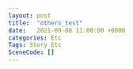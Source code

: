 ```yaml
---
layout: post
title:  "others_test"
date:   2021-09-08 11:00:00 +0000
categories: Etc
Tags: Story Etc
SceneCode: []
---
```


